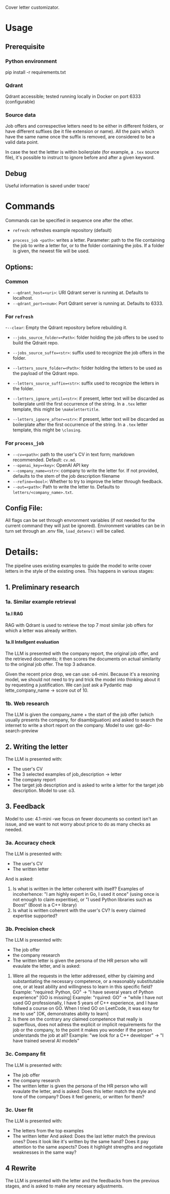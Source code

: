 Cover letter customizator. 

# Usage

## Prerequisite 

### Python environment

pip install -r requirements.txt

### Qdrant

Qdrant accessible; tested running locally in Docker on port 6333 (configurable)

### Source data

Job offers and correspective letters need to be either in different folders, or have different suffixes (be it file extension or name).
All the pairs which have the same name once the suffix is removed, are considered to be a valid data point.

In case the text the lettter is within boilerplate (for example, a `.tex` source file), it's possible to instruct to ignore before and after a given keyword.

## Debug 

Useful information is saved under trace/

# Commands

Commands can be specified in sequence one after the other. 

- `refresh`: refreshes example repository (default)

- `process_job <path>`: writes a letter. 
   Parameter: path to the file containing the job to write a letter for, or to the folder containing the jobs. If a folder is given, the newest file will be used. 

## Options:

### Common

- `--qdrant_host=<uri>`: URI Qdrant server is running at. Defaults to localhost.
- `--qdrant_port=<num>`: Port Qdrant server is running at. Defaults to 6333.

###  For `refresh`

-`--clear`: Empty the Qdrant repository before rebuilding it.

- `--jobs_source_folder=<Path>`: folder holding the job offers to be used to build the Qdrant repo.
- `--jobs_source_suffx=<str>`: suffix used to recognize the job offers in the folder.

- `--letters_soure_folder=<Path>`: folder holding the letters to be used as the payload of the Qdrant repo.
- `--letters_source_suffix=<str>`: suffix used to recognize the letters in the folder.

- `--letters_ignore_until=<str>`: if present, letter text will be discarded as boilerplate until the first occurrence of the string. In a `.tex` letter template, this might be `\makelettertitle`. 
- `--letters_ignore_after=<str>`: if present, letter text will be discarded as boilerplate after the first occurrence of the string. In a `.tex` letter template, this might be `\closing`. 

### For `process_job`

- `--cv=<path>`: path to the user's CV in text form; markdown recommended. Default: `cv.md`.
- `--openai_key=<key>`: OpenAI API key
- `--company_name=<str>`: company to write the letter for. If not provided, defaults to the stem of the job description filename
- `--refine=<bool>`: Whether to try to improve the letter through feedback. 
- `--out=<path>`: Path to write the letter to. Defaults to `letters/<company_name>.txt`.

## Config File:

All flags can be set through envronment variables (if not needed for the current command they will just be ignored).
Environment variables can be in turn set through an .env file, `load_dotenv()` will be called.

# Details: 

The pipeline uses existing examples to guide the model to write cover letters in the style of the existing ones. This happens in various stages:

## 1. Preliminary research
### 1a. Similar example retrieval

#### 1a.I RAG

RAG with Qdrant is used to retrieve the top 7 most similar job offers for which a letter was already written. 

#### 1a.II Intellgent evaluation

The LLM is presented with the company report, the original job offer, and the retrieved documents; it then scores the documents on actual similarity to the original job offer.
The top 3 advance.

Given the recent price drop, we can use: o4-mini.
Because it's a resoning model, we should not need to try and trick the model into thinking about it by requesting a justification. We can just ask a Pydantic map lette_company_name -> score out of 10. 

### 1b. Web research

The LLM is given the company_name + the start of the job offer (which usually presents the company, for disambiguation) and asked to search the internet to write a short report on the company.
Model to use: gpt-4o-search-preview

## 2. Writing the letter

The LLM is presented with:
- The user's CV
- The 3 selected examples of job_description -> letter
- The company report
- The target job description
and is asked to write a letter for the target job description.
Model to use: o3.

## 3. Feedback
Model to use: 4.1-mini -we focus on fewer documents so context isn't an issue, and we want to not worry about price to do as many checks as needed.

###  3a. Accuracy check

The LLM is presented with:
- The user's CV
- The written letter

And is asked:
1. Is what is written in the letter coherent with itself? 
Examples of incoherhence:  "I am highly expert in Go, I used it once" (using once is not enough to claim experitise), or "I used Python libraries such as Boost" (Boost is a C++ library)
2. Is what is written coherent with the user's CV? Is every claimed expertise supported? 

### 3b. Precision check

The LLM is presented with:
- The job offer
- the company research
- The written letter
is given the persona of the HR person who will evaulate the letter,
and is asked:
1. Were all the requests in the letter addressed, either by claiming and substantiating the necessary competence, or a reasonably substitutable one, or at least ability and willingness to learn in this specific field?
    Example: "required: Python, GO" -> "I have several years of Python experience" [GO is missing]
    Example: "rquired: GO" -> "while I have not used GO professionally, I have 5 years of C++ experience, and I have follwed a course on GO. When I tried GO on LeetCode, it was easy for me to use" [OK, demonstrates ability to learn]  
2. Is there on the contrary any claimed competence that really is superflous, does not adress the explicit or implicit requirements for the job or the company, to the point it makes you wonder if the person understands the job at all?
   Example: "we look for a C++ developer" -> "I have trained several AI models"

### 3c. Company fit
The LLM is presented with:
- The job offer
- the company research
- The written letter
is given the persona of the HR person who will evaulate the letter,
and is asked:
Does this letter match the style and tone of the company? Does it feel generic, or written for them?

### 3c. User fit
The LLM is presented with:
- The letters from the top examples
- The written letter
And asked:
Does the last letter match the previous ones? Does it look like it's written by the same hand? Does it pay attention to the same aspects? Does it highlight strengths and negotiate weaknesses in the same way? 

## 4 Rewrite

The LLM is presented with the letter and the feedbacks from the previous stages, and is asked to make any necesary adjustments. 